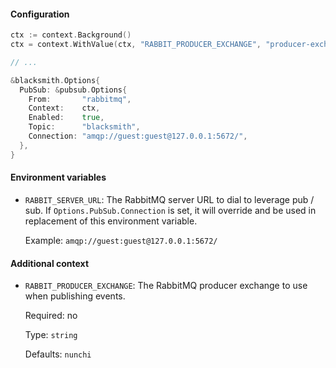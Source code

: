 #### Configuration

```go
ctx := context.Background()
ctx = context.WithValue(ctx, "RABBIT_PRODUCER_EXCHANGE", "producer-exchange-name")

// ...

&blacksmith.Options{
  PubSub: &pubsub.Options{
    From:       "rabbitmq",
    Context:    ctx,
    Enabled:    true,
    Topic:      "blacksmith",
    Connection: "amqp://guest:guest@127.0.0.1:5672/",
  },
}
```

#### Environment variables

- `RABBIT_SERVER_URL`: The RabbitMQ server URL to dial to leverage pub / sub. If
  `Options.PubSub.Connection` is set, it will override and be used in replacement
  of this environment variable.

  Example: `amqp://guest:guest@127.0.0.1:5672/`


#### Additional context

- `RABBIT_PRODUCER_EXCHANGE`: The RabbitMQ producer exchange to use when publishing
  events.

  Required: no
  
  Type: `string`

  Defaults: `nunchi`
